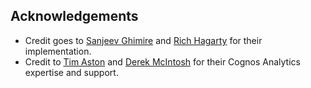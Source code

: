 ## Acknowledgements

* Credit goes to [Sanjeev Ghimire](sanjeev.ghimire@ibm.com) and [Rich Hagarty](rich.hagarty@gmail.com) for their implementation.
* Credit to [Tim Aston](timothy.aston@ca.ibm.com) and [Derek McIntosh](derek.mcintosh@ibm.com) for their Cognos Analytics expertise and support.
